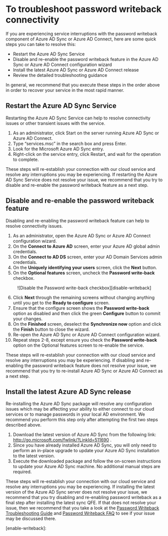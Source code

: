 To troubleshoot password writeback connectivity
===============================================
If you are experiencing service interruptions with the password writeback component of Azure AD Sync or Azure AD Connect, here are some quick steps you can take to resolve this:

* Restart the Azure AD Sync Service
* Disable and re-enable the password writeback feature in the Azure AD Sync or Azure AD Connect configuration wizard
* Install the latest Azure AD Sync or Azure AD Connect release
* Review the detailed troubleshooting guidance

In general, we recommend that you execute these steps in the order above in order to recover your service in the most rapid manner.

Restart the Azure AD Sync Service
----------------------------------
Restarting the Azure AD Sync Service can help to resolve connectivity issues or other transient issues with the service.
1)	As an administrator, click Start on the server running Azure AD Sync or Azure AD Connect.
2)	Type “services.msc” in the search box and press Enter.
3)	Look for the Microsoft Azure AD Sync entry.
4)	Right-click on the service entry, click Restart, and wait for the operation to complete.
 
These steps will re-establish your connection with our cloud service and resolve any interruptions you may be experiencing.  If restarting the Azure AD Sync Service does not resolve your issue, we recommend that you try to disable and re-enable the password writeback feature as a next step.

Disable and re-enable the password writeback feature
----------------------------------------
Disabling and re-enabling the password writeback feature can help to resolve connectivity issues.

1. As an administrator, open the Azure AD Sync or Azure AD Connect configuration wizard.
2. On the **Connect to Azure AD** screen, enter your Azure AD global admin credentials.
3. On the **Connect to AD DS** screen, enter your AD Domain Services admin credentials.
4. On the **Uniquely identifying your users** screen, click the **Next** button.
5. On the **Optional features** screen, uncheck the **Password write-back** checkbox.

<center>![Disable the Password write-back checkbox][disable-writeback]</center>

6. Click **Next** through the remaining screens without changing anything until you get to the **Ready to configure** screen.
7. Ensure that the configure screen shows the **Password write-back** option as disabled and then click the green **Configure** button to commit your changes.
8. On the **Finished** screen, deselect the **Synchronize now** option and click the **Finish** button to close the wizard.
9. Re-open the Azure AD Sync or Azure AD Connect configuration wizard.
10.	Repeat steps 2-8, except ensure you check the **Password write-back** option on the Optional features screen to re-enable the service.

These steps will re-establish your connection with our cloud service and resolve any interruptions you may be experiencing.  If disabling and re-enabling the password writeback feature does not resolve your issue, we recommend that you try to re-install Azure AD Sync or Azure AD Connect as a next step.

Install the latest Azure AD Sync release
--------------------------------------------
Re-installing the Azure AD Sync package will resolve any configuration issues which may be affecting your ability to either connect to our cloud services or to manage passwords in your local AD environment.  We recommend you perform this step only after attempting the first two steps described above.

1. Download the latest version of Azure AD Sync from the following link: http://go.microsoft.com/fwlink/?LinkId=511690 .
2. Since you have already installed Azure AD Sync, you will only need to perform an in-place upgrade to update your Azure AD Sync installation to the latest version.
3. Execute the downloaded package and follow the on-screen instructions to update your Azure AD Sync machine.  No additional manual steps are required.


These steps will re-establish your connection with our cloud service and resolve any interruptions you may be experiencing.  If installing the latest version of the Azure AD Sync server does not resolve your issue, we recommend that you try disabling and re-enabling password writeback as a final step after installing the latest sync QFE.  If that does not resolve your issue, then we recommend that you take a look at the [Password Writeback Troubleshooting Guide](https://msdn.microsoft.com/library/azure/dn683878.aspx#BKMK_7) and [Password Writeback FAQ](https://msdn.microsoft.com/library/azure/dn683878.aspx#BKMK_d) to see if your issue may be discussed there.

[disable-writeback]: https://github.com/adam-p/markdown-here/raw/master/src/common/images/icon48.png "Disable Password Writeback"
[enable-writeback]: 
